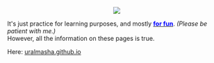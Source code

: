 <p align="center" style="text-align: center;"><a href="https://uralmasha.github.io" target="blank"><img src="https://github.com/uralmasha/uralmasha/blob/main/readme_Img.PNG?raw=true" /></a></p>

<p>It's just practice for learning purposes, and mostly <u><span style="color:blue;"><strong>for fun</strong></span></u>. <i>(Please be patient with me.)</i><br/>
However, all the information on these pages is true. </p>

Here: <a href="https://uralmasha.github.io" target="blank">uralmasha.github.io</a>
